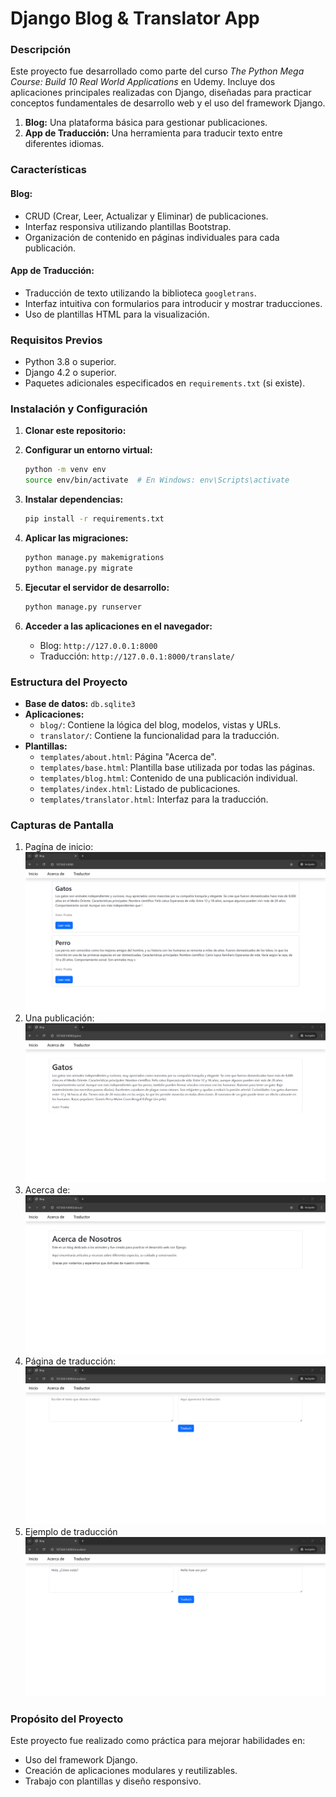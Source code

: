 # **Django Blog & Translator App**

### **Descripción**  
Este proyecto fue desarrollado como parte del curso *The Python Mega Course: Build 10 Real World Applications* en Udemy. Incluye dos aplicaciones principales realizadas con Django, diseñadas para practicar conceptos fundamentales de desarrollo web y el uso del framework Django.  

1. **Blog:** Una plataforma básica para gestionar publicaciones.  
2. **App de Traducción:** Una herramienta para traducir texto entre diferentes idiomas.  

### **Características**  

#### **Blog:**  
- CRUD (Crear, Leer, Actualizar y Eliminar) de publicaciones.  
- Interfaz responsiva utilizando plantillas Bootstrap.  
- Organización de contenido en páginas individuales para cada publicación.  

#### **App de Traducción:**  
- Traducción de texto utilizando la biblioteca `googletrans`.  
- Interfaz intuitiva con formularios para introducir y mostrar traducciones.  
- Uso de plantillas HTML para la visualización.  

### **Requisitos Previos**  
- Python 3.8 o superior.  
- Django 4.2 o superior.  
- Paquetes adicionales especificados en `requirements.txt` (si existe).  

### **Instalación y Configuración**  

1. **Clonar este repositorio:**  

2. **Configurar un entorno virtual:**  
   ```bash
   python -m venv env
   source env/bin/activate  # En Windows: env\Scripts\activate
   ```

3. **Instalar dependencias:**  
   ```bash
   pip install -r requirements.txt
   ```

4. **Aplicar las migraciones:**  
   ```bash
   python manage.py makemigrations
   python manage.py migrate
   ```

5. **Ejecutar el servidor de desarrollo:**  
   ```bash
   python manage.py runserver
   ```

6. **Acceder a las aplicaciones en el navegador:**  
   - Blog: `http://127.0.0.1:8000`  
   - Traducción: `http://127.0.0.1:8000/translate/`  

### **Estructura del Proyecto**  

- **Base de datos:** `db.sqlite3`  
- **Aplicaciones:**  
  - `blog/`: Contiene la lógica del blog, modelos, vistas y URLs.  
  - `translator/`: Contiene la funcionalidad para la traducción.  
- **Plantillas:**  
  - `templates/about.html`: Página "Acerca de".  
  - `templates/base.html`: Plantilla base utilizada por todas las páginas.  
  - `templates/blog.html`: Contenido de una publicación individual.
  - `templates/index.html`: Listado de publicaciones.
  - `templates/translator.html`: Interfaz para la traducción.  

### **Capturas de Pantalla**  

1. Pagína de inicio:
    ![Listado de publicaciones](imgs/principal.png)
2. Una publicación:
    ![Contenido de una publicación](imgs/una_publicacion.png)
3. Acerca de:
    ![Página Acerca de](imgs/acercade.png)
4. Página de traducción:
    ![Página de traducción](imgs/traductor.png)
5. Ejemplo de traducción
    ![Ejemplo de traducción](imgs/prueba_traduccion.png)

### **Propósito del Proyecto**  
Este proyecto fue realizado como práctica para mejorar habilidades en:  
- Uso del framework Django.  
- Creación de aplicaciones modulares y reutilizables.  
- Trabajo con plantillas y diseño responsivo.  
